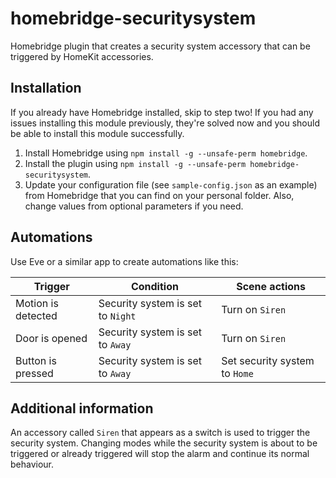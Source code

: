 # homebridge-securitysystem
Homebridge plugin that creates a security system accessory that can be triggered by HomeKit accessories.

## Installation
If you already have Homebridge installed, skip to step two! If you had any issues installing this module previously, they're solved now and you should be able to install this module successfully.

1. Install Homebridge using `npm install -g --unsafe-perm homebridge`.
2. Install the plugin using `npm install -g --unsafe-perm homebridge-securitysystem`.
3. Update your configuration file (see `sample-config.json` as an example) from Homebridge that you can find on your personal folder. Also, change values from optional parameters if you need.

## Automations
Use Eve or a similar app to create automations like this:

| Trigger            | Condition                         | Scene actions                 |
|--------------------|-----------------------------------|-------------------------------|
| Motion is detected | Security system is set to `Night` | Turn on `Siren`               |
| Door is opened     | Security system is set to `Away`  | Turn on `Siren`               |
| Button is pressed  | Security system is set to `Away`  | Set security system to `Home` |

## Additional information
An accessory called `Siren` that appears as a switch is used to trigger the security system. Changing modes while the security system is about to be triggered or already triggered will stop the alarm and continue its normal behaviour.
